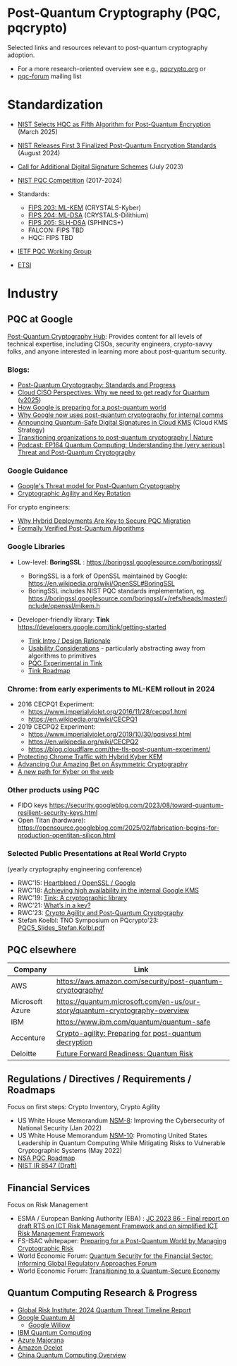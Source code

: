 # Post-Quantum Cryptography (PQC, pqcrypto)

Selected links and resources relevant to post-quantum cryptography adoption.

* For a more research-oriented overview see e.g., [pqcrypto.org](https://pqcrypto.org) or
* [pqc-forum](https://groups.google.com/a/list.nist.gov/g/pqc-forum) mailing list

# Standardization

* [NIST Selects HQC as Fifth Algorithm for Post-Quantum Encryption](https://www.nist.gov/news-events/news/2025/03/nist-selects-hqc-fifth-algorithm-post-quantum-encryption) (March 2025)
* [NIST Releases First 3 Finalized Post-Quantum Encryption Standards](https://www.nist.gov/news-events/news/2024/08/nist-releases-first-3-finalized-post-quantum-encryption-standards) (August 2024)
* [Call for Additional Digital Signature Schemes](https://csrc.nist.gov/projects/pqc-dig-sig/standardization) (July 2023)
* [NIST PQC Competition](https://csrc.nist.gov/Projects/post-quantum-cryptography/post-quantum-cryptography-standardization) (2017-2024)

* Standards:
    * [FIPS 203: ML-KEM](https://nvlpubs.nist.gov/nistpubs/fips/nist.fips.203.pdf) (CRYSTALS-Kyber)
    * [FIPS 204: ML-DSA](https://nvlpubs.nist.gov/nistpubs/fips/nist.fips.204.pdf) (CRYSTALS-Dilithium)
    * [FIPS 205: SLH-DSA](https://nvlpubs.nist.gov/nistpubs/fips/nist.fips.205.pdf) (SPHINCS+)
    * FALCON: FIPS TBD
    * HQC: FIPS TBD

* [IETF PQC Working Group](https://wiki.ietf.org/group/sec/PQCAgility)

* [ETSI](https://www.etsi.org/technologies/quantum-safe-cryptography)


# Industry

## PQC at Google 

[Post-Quantum Cryptography Hub](https://cloud.google.com/security/resources/post-quantum-cryptography): 
Provides content for all levels of technical expertise, including CISOs, security engineers, crypto-savvy folks, and anyone interested in learning more about post-quantum security.

### Blogs:
* [Post-Quantum Cryptography: Standards and Progress](https://security.googleblog.com/2024/08/post-quantum-cryptography-standards.html)
* [Cloud CISO Perspectives: Why we need to get ready for Quantum](https://cloud.google.com/blog/products/identity-security/cloud-ciso-perspectives-why-we-need-to-get-ready-for-pqc) ([v2025](https://cloud.google.com/blog/products/identity-security/cloud-ciso-perspectives-prepare-early-for-PQC-resilient-cryptographic-threats?e=48754805))
* [How Google is preparing for a post-quantum world](https://cloud.google.com/blog/products/identity-security/how-google-is-preparing-for-a-post-quantum-world)
* [Why Google now uses post-quantum cryptography for internal comms](https://cloud.google.com/blog/products/identity-security/why-google-now-uses-post-quantum-cryptography-for-internal-comms)
* [Announcing Quantum-Safe Digital Signatures in Cloud KMS](https://cloud.google.com/blog/products/identity-security/announcing-quantum-safe-digital-signatures-in-cloud-kms) (Cloud KMS Strategy)
* [Transitioning organizations to post-quantum cryptography | Nature](https://www.nature.com/articles/s41586-022-04623-2)
* [Podcast: EP164 Quantum Computing: Understanding the (very serious) Threat and Post-Quantum Cryptography](https://cloud.withgoogle.com/cloudsecurity/podcast/ep164-quantum-computing-understanding-the-very-serious-threat-and-post-quantum-cryptography/)


### Google Guidance
* [Google's Threat model for Post-Quantum Cryptography](https://bughunters.google.com/blog/5108747984306176/google-s-threat-model-for-post-quantum-cryptography)
* [Cryptographic Agility and Key Rotation](https://bughunters.google.com/blog/6182336647790592/cryptographic-agility-and-key-rotation)

For crypto engineers:
* [Why Hybrid Deployments Are Key to Secure PQC Migration](https://bughunters.google.com/blog/5266882047639552/why-hybrid-deployments-are-key-to-secure-pqc-migration)
* [Formally Verified Post-Quantum Algorithms](https://bughunters.google.com/blog/6038863069184000/formally-verified-post-quantum-algorithms)


### Google Libraries
* Low-level: **BoringSSL** : https://boringssl.googlesource.com/boringssl/
   * BoringSSL is a fork of OpenSSL maintained by Google: https://en.wikipedia.org/wiki/OpenSSL#BoringSSL
   * BoringSSL includes NIST PQC standards implementation, eg. https://boringssl.googlesource.com/boringssl/+/refs/heads/master/include/openssl/mlkem.h
   
* Developer-friendly library: **Tink** https://developers.google.com/tink/getting-started
   * [Tink Intro / Design Rationale](https://opensource.googleblog.com/2018/08/introducing-tink-cryptographic-library.html)
   * [Usability Considerations](https://chromium.googlesource.com/external/github.com/google/tink/+/refs/tags/upstream/v1.2.1/docs/SECURITY-USABILITY.md) - particularly abstracting away from algorithms to primitives
   * [PQC Experimental in Tink](https://github.com/tink-crypto/tink-cc/tree/main/tink/experimental/pqcrypto)
   * [Tink Roadmap](https://developers.google.com/tink/roadmap)


### Chrome: from early experiments to ML-KEM rollout in 2024

* 2016 CECPQ1 Experiment:
   * https://www.imperialviolet.org/2016/11/28/cecpq1.html
   * https://en.wikipedia.org/wiki/CECPQ1
* 2019 CECPQ2 Experiment:
   * https://www.imperialviolet.org/2019/10/30/pqsivssl.html
   * https://en.wikipedia.org/wiki/CECPQ2
   * https://blog.cloudflare.com/the-tls-post-quantum-experiment/
* [Protecting Chrome Traffic with Hybrid Kyber KEM](https://blog.chromium.org/2023/08/protecting-chrome-traffic-with-hybrid.html)
* [Advancing Our Amazing Bet on Asymmetric Cryptography](https://blog.chromium.org/2024/05/advancing-our-amazing-bet-on-asymmetric.html)
* [A new path for Kyber on the web](https://security.googleblog.com/2024/09/a-new-path-for-kyber-on-web.html)


### Other products using PQC
* FIDO keys https://security.googleblog.com/2023/08/toward-quantum-resilient-security-keys.html
* Open Titan (hardware): https://opensource.googleblog.com/2025/02/fabrication-begins-for-production-opentitan-silicon.html

### Selected Public Presentations at Real World Crypto 
(yearly cryptography engineering conference)
* RWC’15: [Heartbleed / OpenSSL / Google](https://rwc.iacr.org/2015/Slides/RWC-2015-Kasper.pdf)
* RWC’18: [Achieving high availability in the internal Google KMS](https://youtu.be/5T_c-lqgjso?t=577)
* RWC’19: [Tink: A cryptographic library](https://www.youtube.com/watch?v=pqev9r3rUJs&t=9665s)
* RWC’21: [What’s in a key?](https://youtu.be/CiH6iqjWpt8?t=1028)
* RWC’23: [Crypto Agility and Post-Quantum Cryptography](https://youtu.be/IAOWRO9Qn10?t=107)
* Stefan Koelbl: TNO Symposium on PQcrypto'23: [PQC5_Slides_Stefan.Kolbl.pdf](https://www.post-quantum.nl/slides/PQC5_Slides_Stefan.Kolbl.pdf)


## PQC elsewhere

|Company   | Link |
|----------|------|
|AWS		|https://aws.amazon.com/security/post-quantum-cryptography/|
|Microsoft Azure  |https://quantum.microsoft.com/en-us/our-story/quantum-cryptography-overview|
|IBM        |https://www.ibm.com/quantum/quantum-safe|
|Accenture  | [Crypto-agility: Preparing for post-quantum decryption](https://www.accenture.com/us-en/insightsnew/us-federal-government/post-quantum-cryptography)|
| Deloitte  | [Future Forward Readiness: Quantum Risk](https://www2.deloitte.com/content/dam/Deloitte/us/Documents/risk/us-risk-future-forward-readiness-quantum-risk.pdf)|


## Regulations / Directives / Requirements / Roadmaps

Focus on first steps: Crypto Inventory, Crypto Agility

* US White House Memorandum [NSM-8](https://www.whitehouse.gov/briefing-room/presidential-actions/2022/01/19/memorandum-on-improving-the-cybersecurity-of-national-security-department-of-defense-and-intelligence-community-systems/): Improving the Cybersecurity of National Security (Jan 2022)
* US White House Memorandum [NSM-10](https://www.whitehouse.gov/briefing-room/statements-releases/2022/05/04/national-security-memorandum-on-promoting-united-states-leadership-in-quantum-computing-while-mitigating-risks-to-vulnerable-cryptographic-systems/): Promoting United States Leadership in Quantum Computing While Mitigating Risks to Vulnerable Cryptographic Systems (May 2022)
* [NSA PQC Roadmap](https://www.nsa.gov/Press-Room/News-Highlights/Article/Article/3148990/nsa-releases-future-quantum-resistant-qr-algorithm-requirements-for-national-se/)
* [NIST IR 8547 (Draft)](https://csrc.nist.gov/News/2024/draft-nist-ir-8547-is-available-for-comment)

## Financial Services
Focus on Risk Management

* ESMA / European Banking Authority (EBA) : [JC 2023 86 - Final report on draft RTS on ICT Risk Management Framework and on simplified ICT Risk Management Framework](https://www.esma.europa.eu/sites/default/files/2024-01/JC_2023_86_-_Final_report_on_draft_RTS_on_ICT_Risk_Management_Framework_and_on_simplified_ICT_Risk_Management_Framework.pdf)
* FS-ISAC whitepaper:
[Preparing for a Post-Quantum World by Managing Cryptographic Risk](https://www.fsisac.com/hubfs/Knowledge/PQC/PreparingForAPostQuantumWorldByManagingCryptographicRisk.pdf?hsLang=en)
* World Economic Forum: [Quantum Security for the Financial Sector: Informing Global Regulatory Approaches Forum](https://www.weforum.org/publications/quantum-security-for-the-financial-sector-informing-global-regulatory-approaches/)
* World Economic Forum: [Transitioning to a Quantum-Secure Economy](https://www3.weforum.org/docs/WEF_Transitioning%20to_a_Quantum_Secure_Economy_2022.pdf)

## Quantum Computing Research & Progress

* [Global Risk Institute: 2024 Quantum Threat Timeline Report](https://globalriskinstitute.org/publication/2024-quantum-threat-timeline-report/)
* [Google Quantum AI](https://quantumai.google/quantumcomputer)
   * [Google Willow](https://blog.google/technology/research/google-willow-quantum-chip/)
* [IBM Quantum Computing](https://www.ibm.com/quantum)
* [Azure Majorana](https://azure.microsoft.com/en-us/blog/quantum/2025/02/19/microsoft-unveils-majorana-1-the-worlds-first-quantum-processor-powered-by-topological-qubits/)
* [Amazon Ocelot](https://www.aboutamazon.com/news/aws/quantum-computing-aws-ocelot-chip)
* [China Quantum Computing Overview](https://bsiegelwax.substack.com/p/chinas-quantum-computers)



